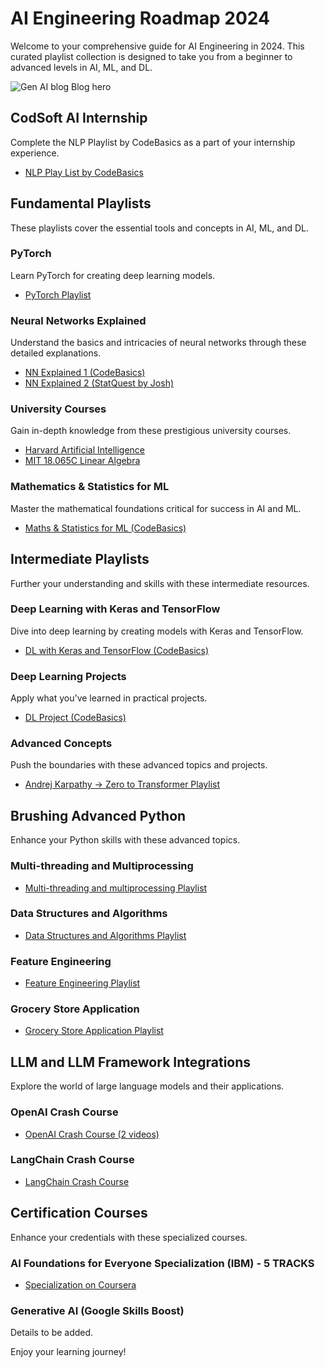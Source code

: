 # AI Engineering Roadmap 2024

Welcome to your comprehensive guide for AI Engineering in 2024. This curated playlist collection is designed to take you from a beginner to advanced levels in AI, ML, and DL.

![Gen AI blog Blog hero](https://drive.google.com/uc?export=view&id=1YCarhQ-sjgCDMUnlcYuRjV7-niGvUjcQ)

## CodSoft AI Internship
Complete the NLP Playlist by CodeBasics as a part of your internship experience.
- [NLP Play List by CodeBasics](https://www.youtube.com/watch?v=R-AG4-qZs1A&list=PLeo1K3hjS3uuvuAXhYjV2lMEShq2UYSwX&pp=iAQB)

## Fundamental Playlists
These playlists cover the essential tools and concepts in AI, ML, and DL.

### PyTorch
Learn PyTorch for creating deep learning models.
- [PyTorch Playlist](https://www.youtube.com/watch?v=EMXfZB8FVUA&list=PLqnslRFeH2UrcDBWF5mfPGpqQDSta6VK4&pp=iAQB)

### Neural Networks Explained
Understand the basics and intricacies of neural networks through these detailed explanations.
- [NN Explained 1 (CodeBasics)](https://www.youtube.com/watch?v=ER2It2mIagI&list=PLeo1K3hjS3usVP5huQxQHcfXgcRT2pBBP&pp=iAQB)
- [NN Explained 2 (StatQuest by Josh)](https://www.youtube.com/watch?v=zxagGtF9MeU&list=PLblh5JKOoLUIxGDQs4LFFD--41Vzf-ME1)

### University Courses
Gain in-depth knowledge from these prestigious university courses.
- [Harvard Artificial Intelligence](https://www.youtube.com/watch?v=gR8QvFmNuLE&list=PLhQjrBD2T381PopUTYtMSstgk-hsTGkVm&pp=iAQB)
- [MIT 18.065C Linear Algebra](https://www.youtube.com/watch?v=7UJ4CFRGd-U&list=PL221E2BBF13BECF6C&pp=iAQB)

### Mathematics & Statistics for ML
Master the mathematical foundations critical for success in AI and ML.
- [Maths & Statistics for ML (CodeBasics)](https://www.youtube.com/watch?v=8ZI55Inh1_A&list=PLeo1K3hjS3uuKaU2nBDwr6zrSOTzNCs0l&pp=iAQB)

## Intermediate Playlists
Further your understanding and skills with these intermediate resources.

### Deep Learning with Keras and TensorFlow
Dive into deep learning by creating models with Keras and TensorFlow.
- [DL with Keras and TensorFlow (CodeBasics)](https://www.youtube.com/watch?v=Mubj_fqiAv8&list=PLeo1K3hjS3uu7CxAacxVndI4bE_o3BDtO&pp=iAQB)

### Deep Learning Projects
Apply what you've learned in practical projects.
- [DL Project (CodeBasics)](https://www.youtube.com/watch?v=dGtDTjYs3xc&list=PLeo1K3hjS3ut49PskOfLnE6WUoOp_2lsD&pp=iAQB)

### Advanced Concepts
Push the boundaries with these advanced topics and projects.
- [Andrej Karpathy -> Zero to Transformer Playlist](https://www.youtube.com/watch?v=VMj-3S1tku0&list=PLAqhIrjkxbuWI23v9cThsA9GvCAUhRvKZ&pp=iAQB)

## Brushing Advanced Python
Enhance your Python skills with these advanced topics.

### Multi-threading and Multiprocessing
- [Multi-threading and multiprocessing Playlist](https://www.youtube.com/watch?v=PJ4t2U15ACo&list=PLeo1K3hjS3uub3PRhdoCTY8BxMKSW7RjN&pp=iAQB)

### Data Structures and Algorithms
- [Data Structures and Algorithms Playlist](https://www.youtube.com/watch?v=_t2GVaQasRY&list=PLeo1K3hjS3uu_n_a__MI_KktGTLYopZ12&pp=iAQB)

### Feature Engineering
- [Feature Engineering Playlist](https://www.youtube.com/watch?v=pYVScuY-GPk&list=PLeo1K3hjS3ut5olrDIeVXk9N3Q7mKhDxO&pp=iAQB)

### Grocery Store Application
- [Grocery Store Application Playlist](https://www.youtube.com/watch?v=0ZaC6JaNpic&list=PLeo1K3hjS3uu1hh_qzBt6e379cofVD9Sb&pp=iAQB)

## LLM and LLM Framework Integrations
Explore the world of large language models and their applications.

### OpenAI Crash Course
- [OpenAI Crash Course (2 videos)](https://www.youtube.com/watch?v=xP_ZON_P4Ks&list=PLeo1K3hjS3uuyHkzjBfd3nwD7SJ5C11aB&pp=iAQB)

### LangChain Crash Course
- [LangChain Crash Course](https://www.youtube.com/watch?v=nAmC7SoVLd8&list=PLeo1K3hjS3uu0N_0W6giDXzZIcB07Ng_F&pp=iAQB)

## Certification Courses
Enhance your credentials with these specialized courses.

### AI Foundations for Everyone Specialization (IBM) - 5 TRACKS
- [Specialization on Coursera](https://www.coursera.org/specializations/ai-foundations-for-everyone)

### Generative AI (Google Skills Boost)
Details to be added.

Enjoy your learning journey!
